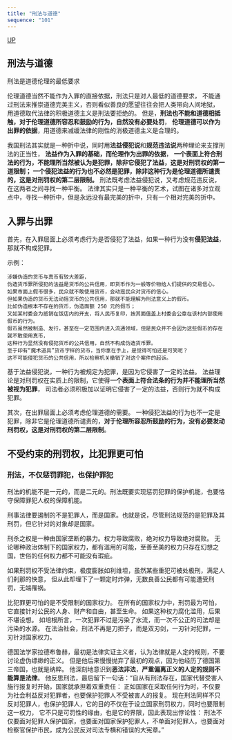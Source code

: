 ```yaml
---
title: "刑法与道德"
sequence: "101"
---
```


[UP](/law/criminal-law-index.html)


## 刑法与道德

刑法是道德伦理的最低要求

伦理道德当然不能作为入罪的直接依据，刑法只是对人最低的道德要求，
不能通过刑法来推崇道德完美主义，否则看似善良的愿望往往会把人类带向人间地狱，
用道德取代法律的积极道德主义是刑法要拒绝的。
但是，**刑法也不能和道德相抵触，对于伦理道德所容忍和鼓励的行为，自然没有必要处罚**，
**伦理道德可以作为出罪的依据**，用道德来减缓法律的刚性的消极道德主义是合理的。

我国刑法其实就是一种折中说，同时用**法益侵犯说**和**规范违法说**两种理论来支撑刑法的正当性，
**法益作为入罪的基础，而伦理作为出罪的依据**，
**一个表面上符合刑法的行为，不能理所当然被认为是犯罪，除非它侵犯了法益，这是对刑罚权的第一道限制；
一个侵犯法益的行为也不必然是犯罪，除非这种行为是伦理道德所谴责的，这是对刑罚权的第二层限制。**
刑法既考虑法益侵犯说，又考虑规范违反说，在这两者之间寻找一种平衡。
法律其实只是一种平衡的艺术，试图在诸多对立观点中，寻找一种折中，但是永远没有最完美的折中，只有一个相对完美的折中。

## 入罪与出罪

首先，在入罪层面上必须考虑行为是否侵犯了法益，如果一种行为没有**侵犯法益**，那就不构成犯罪。

示例：

```text
涉嫌伪造的货币与真币有较大差距，
伪造货币罪所侵犯的法益是货币的公共信用，即货币作为一般等价物给人们提供的交易信心。
如果市面上假币很多，民众就不敢使用货币，会动摇民众对货币的信心。
但如果伪造的货币无法动摇货币的公共信用，那就不能理解为刑法意义上的假币。
比如伪造根本不存在的货币，伪造面额 250 元的假币；
又如某村委会为抵销在饭店内的开支，将人民币复印，按其面值盖上村委会公章在该村内部使用假币的行为。
假币虽然被制造、发行，甚至在一定范围内进入流通领域，但是民众并不会因为这些假币的存在就不敢使用真币，
这种行为显然没有侵犯货币的公共信用，自然不构成伪造货币罪。
至于印有“魔术道具”货币字样的货币，当你拿在手上，是觉得可怕还是可笑呢？
这不可能侵犯货币的公共信用，所以检察机关撤销了对这个案件的起诉。
```

基于法益侵犯说，一种行为被规定为犯罪，是因为它侵害了一定的法益。
法益理论是对刑罚权在实质上的限制，它使得**一个表面上符合法条的行为并不能理所当然被视为犯罪**，
司法者必须积极加以证明它侵害了一定的法益，否则行为就不构成犯罪。

其次，在出罪层面上必须考虑伦理道德的需要。
一种侵犯法益的行为也不一定是犯罪，除非它是伦理道德所谴责的，**对于伦理所容忍所鼓励的行为，没有必要发动刑罚权，这是对刑罚权的第二层限制**。

## 不受约束的刑罚权，比犯罪更可怕

### 刑法，不仅惩罚罪犯，也保护罪犯

刑法的机能不是一元的，而是二元的。刑法既要实现惩罚犯罪的保护机能，也要恪守保障罪犯人权的保障机能。

刑事法律要遏制的不是犯罪人，而是国家。也就是说，尽管刑法规范的是犯罪及其刑罚，但它针对的对象却是国家。

刑杀之权是一种由国家垄断的暴力。权力导致腐败，绝对权力导致绝对腐败。
无论哪种政治体制下的国家权力，都有滥用的可能，至善至美的权力只存在幻想之国，世俗的任何权力都不可能没有瑕疵。

如果刑罚权不受法律约束，极度膨胀如利维坦，虽然某些重犯可被处极刑，满足人们刹那的快意，
但从此却埋下了一颗定时炸弹，无数良善公民都有可能遭受刑罚，无端罹祸。

比犯罪更可怕的是不受限制的国家权力。
在所有的国家权力中，刑罚最为可怕，它直接针对公民的人身、财产和自由，甚至生命。
如果这种权力腐化滥用，后果不堪设想。
如培根所言，一次犯罪不过是污染了水流，而一次不公正的司法却是污染的水源。
在法治社会，刑法不再是刀把子，而是双刃剑，一刃针对犯罪，一刃针对国家权力。

德国法学家拉德布鲁赫，最初是法律实证主义者，认为法律就是人定的规则，不要讨论虚伪缥缈的正义。
但是他后来慢慢抛弃了最初的观点，因为他经历了德国第三帝国，也就是纳粹。
他深刻地意识到**恶法非法**，**严重偏离正义的人定的规则不能算是法律**。
他反思刑法，最后留下一句话：“自从有刑法存在，国家代替受害人施行报复时开始，国家就承担着双重责任：
正如国家在采取任何行为时，不仅要为社会利益反对犯罪者，也要保护犯罪人不受被害人的报复。
现在刑法同样不只反对犯罪人，也保护犯罪人，它的目的不仅在于设立国家刑罚权力，同时也要限制这一权力，
它不只是可罚性的缘由，也是它的界限，因此表现出悖论性：
刑法不仅要面对犯罪人保护国家，也要面对国家保护犯罪人，不单面对犯罪人，也要面对检察官保护市民，成为公民反对司法专横和错误的大宪章。”
